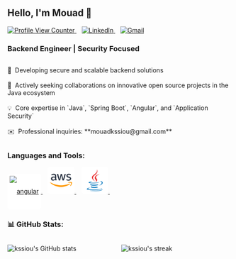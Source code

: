 <h2 align="left">Hello, I'm Mouad 👋</h2>
<p align="left">
  <a href="#">
    <img src="https://komarev.com/ghpvc/?username=kssiou&style=flat-square" alt="Profile View Counter" />
  </a>
  &nbsp;&nbsp;
  <a href="https://linkedin.com/in/mouadkssiou">
    <img src="https://img.shields.io/badge/LinkedIn-%230077B5.svg?style=flat-square&logo=linkedin&logoColor=white" alt="LinkedIn" />
  </a>
  &nbsp;&nbsp;
  <a href="mailto:mouadkssiou@gmail.com">
    <img src="https://img.shields.io/badge/-Gmail-c14438?style=flat-square&logo=Gmail&logoColor=white" alt="Gmail" />
  </a>
</p>

<h3 align="left">Backend Engineer | Security Focused</h3>

<div style="margin: 30px 0">
  🚀 &nbsp;Developing secure and scalable backend solutions<br><br>
  🤝 &nbsp;Actively seeking collaborations on innovative open source projects in the Java ecosystem<br><br>
  💡 &nbsp;Core expertise in `Java`, `Spring Boot`, `Angular`, and `Application Security`<br><br>
  ✉️ &nbsp;Professional inquiries: **mouadkssiou@gmail.com**
</div>

<h3 align="left">Languages and Tools:</h3>
<p align="left" style="line-height: 70px"> 
  <a href="https://angular.io" target="_blank" rel="noreferrer"> 
    <img style="background: white; padding: 5px; border-radius: 5px;" src="https://angular.io/assets/images/logos/angular/angular.svg" alt="angular" width="50" height="50"/> 
  </a> &nbsp;&nbsp;
  <a href="https://aws.amazon.com" target="_blank" rel="noreferrer"> 
    <img style="background: white; padding: 5px; border-radius: 5px;" src="https://raw.githubusercontent.com/devicons/devicon/master/icons/amazonwebservices/amazonwebservices-original-wordmark.svg" alt="aws" width="50" height="50"/> 
  </a> &nbsp;&nbsp;
  <!-- Repeat for all tools with the background style -->
  <!-- Example for one more tool: -->
  <a href="https://www.java.com" target="_blank" rel="noreferrer"> 
    <img style="background: white; padding: 5px; border-radius: 5px;" src="https://raw.githubusercontent.com/devicons/devicon/master/icons/java/java-original.svg" alt="java" width="50" height="50"/> 
  </a> &nbsp;&nbsp;
  <!-- Continue with the rest of your tools -->
</p>

<h3>📊 GitHub Stats:</h3>

<div style="display: flex; justify-content: space-between; margin-top: 30px">
  <img src="https://github-readme-stats.vercel.app/api?username=kssiou&hide=stars,issues&show_icons=true&theme=dark&rank_icon=github" alt="kssiou's GitHub stats" style="width: 49%" />
  <img src="https://github-readme-streak-stats.herokuapp.com/?user=kssiou&theme=dark" alt="kssiou's streak" style="width: 49%" />
</div>
